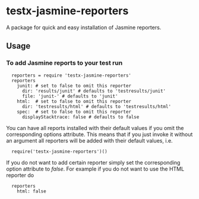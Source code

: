 testx-jasmine-reporters
=====

A package for quick and easy installation of Jasmine reporters.

## Usage

### To add Jasmine reports to your test run
```
  reporters = require 'testx-jasmine-reporters'
  reporters
    junit: # set to false to omit this reporter
      dir: 'results/junit' # defaults to 'testresults/junit'
      file: 'junit-' # defaults to 'junit'
    html:  # set to false to omit this reporter
      dir: 'testresults/html' # defaults to 'testresults/html'
    spec:  # set to false to omit this reporter
      displayStacktrace: false # defaults to false

```

You can have all reports installed with their default values if you omit the corresponding options attribute. This means that if you just invoke it without an argument all reporters will be added with their default values, i.e.
```
  require('testx-jasmine-reporters')()
```

If you do not want to add certain reporter simply set the corresponding option attribute to *false*. For example if you do not want to use the HTML reporter do
```
  reporters
    html: false
```
